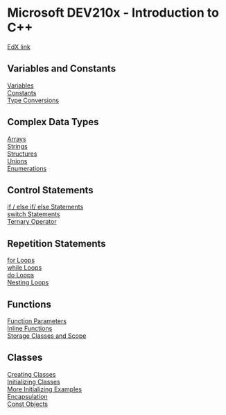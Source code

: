# Microsoft DEV210x - Introduction to C++
[EdX link](https://courses.edx.org/courses/course-v1:Microsoft+DEV210x+2T2019/course/)

## Variables and Constants
[Variables](https://github.com/beef-erikson/DEV210x/blob/master/VariablesAndConstants/Variables.cpp)<br />
[Constants](https://github.com/beef-erikson/DEV210x/blob/master/VariablesAndConstants/Constants.cpp)<br />
[Type Conversions](https://github.com/beef-erikson/DEV210x/blob/master/VariablesAndConstants/TypeConversion.cpp)<br />

## Complex Data Types
[Arrays](https://github.com/beef-erikson/DEV210x/blob/master/ComplexDataTypes/Arrays.cpp)<br />
[Strings](https://github.com/beef-erikson/DEV210x/blob/master/ComplexDataTypes/Strings.cpp)<br />
[Structures](https://github.com/beef-erikson/DEV210x/blob/master/ComplexDataTypes/Structures.cpp)<br />
[Unions](https://github.com/beef-erikson/DEV210x/blob/master/ComplexDataTypes/Union.cpp)<br />
[Enumerations](https://github.com/beef-erikson/DEV210x/blob/master/ComplexDataTypes/Enumerations.cpp)<br />

## Control Statements
[if / else if/ else Statements](https://github.com/beef-erikson/DEV210x/blob/master/ControlStatements/IfStatements.cpp)<br />
[switch Statements](https://github.com/beef-erikson/DEV210x/blob/master/ControlStatements/SwitchStatements.cpp)<br />
[Ternary Operator](https://github.com/beef-erikson/DEV210x/blob/master/ControlStatements/TernaryOperator.cpp)<br />

## Repetition Statements
[for Loops](https://github.com/beef-erikson/DEV210x/blob/master/RepetitionStatements/ForLoops.cpp)<br />
[while Loops](https://github.com/beef-erikson/DEV210x/blob/master/RepetitionStatements/WhileLoops.cpp)<br />
[do Loops](https://github.com/beef-erikson/DEV210x/blob/master/RepetitionStatements/DoLoops.cpp)<br />
[Nesting Loops](https://github.com/beef-erikson/DEV210x/blob/master/RepetitionStatements/NestingLoops.cpp)<br />

## Functions
[Function Parameters](https://github.com/beef-erikson/DEV210x/blob/master/Functions/FunctionParameters.cpp)<br />
[Inline Functions](https://github.com/beef-erikson/DEV210x/blob/master/Functions/InlineFunctions.cpp)<br />
[Storage Classes and Scope](https://github.com/beef-erikson/DEV210x/blob/master/Functions/StorageClassesAndScope.cpp)<br />

## Classes
[Creating Classes](https://github.com/beef-erikson/DEV210x/blob/master/IntroducingClasses/CreatingClasses.cpp)<br />
[Initializing Classes](https://github.com/beef-erikson/DEV210x/blob/master/IntroducingClasses/InitializingClasses.cpp)<br />
[More Initializing Examples](https://github.com/beef-erikson/DEV210x/blob/master/IntroducingClasses/MoreInitializing.cpp)<br />
[Encapsulation](https://github.com/beef-erikson/DEV210x/blob/master/IntroducingClasses/Encapsulation.cpp)<br />
[Const Objects](https://github.com/beef-erikson/DEV210x/blob/master/IntroducingClasses/ConstObjects.cpp)
